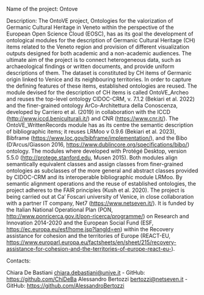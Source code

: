 Name of the project: Ontove

Description: The OntoVE project, Ontologies for the valorization of Germanic Cultural Heritage in Veneto within the perspective of the European Open Science Cloud (EOSC), has as its goal the development of ontological modules for the description of Germanic Cultural Heritage (CH) items related to the Veneto region and provision of different visualization outputs designed for both academic and a non-academic audiences. 
The ultimate aim of the project is to connect heterogeneous data, such as archaeological findings or written documents, and provide uniform descriptions of them. The dataset is constituted by CH items of Germanic origin linked to Venice and its neighbouring territories. 
In order to capture the defining features of these items, established ontologies are reused. The module devised for the description of CH items is called OntoVE_Archeo and reuses the top-level ontology CIDOC-CRM, v. 7.1.2 (Bekiari et al. 2022) and the finer-grained ontology ArCo-Architettura della Conoscenza, developed by Carriero et al. (2019) in collaboration with the ICCD (http://www.iccd.beniculturali.it/) and CNR (https://www.cnr.it/). 
The OntoVE_WrittenRecords module has as its centre the semantic description of bibliographic items; it reuses LRMoo v 0.9.6 (Bekiari et al. 2023), Bibframe (https://www.loc.gov/bibframe/implementation/), and the Bibo (D’Arcus/Giasson 2016, https://www.dublincore.org/specifications/bibo/) ontology. The modules where developed with Protégé Desktop, version 5.5.0 (http://protege.stanford.edu, Musen 2015). 
Both modules align semantically equivalent classes and assign classes from finer-grained ontologies as subclasses of the more general and abstract classes provided by CIDOC-CRM and its interoperable bibliographic module LRMoo. By semantic alignment operations and the reuse of established ontologies, the project adheres to the FAIR principles (Kush et al. 2020).
The project is being carried out at Ca’ Foscari university of Venice, in close collaboration with a partner IT company, Net7 (https://www.netseven.it/). It is funded by the Italian National Operational Plan (PON, http://www.ponricerca.gov.it/pon-ricerca/programme/) on Research and Innovation 2014-2020 and the European Social Fund (ESF, https://ec.europa.eu/esf/home.jsp?langId=en) within the Recovery assistance for cohesion and the territories of Europe (REACT-EU, https://www.europarl.europa.eu/factsheets/en/sheet/215/recovery-assistance-for-cohesion-and-the-territories-of-europe-react-eu-). 

Contacts:

Chiara De Bastiani chiara.debastiani@unive.it - GitHub: https://github.com/ChiDeBa
Alessandro Bertozzi bertozzi@netseven.it - GitHub: https://github.com/AlessandroBertozzi